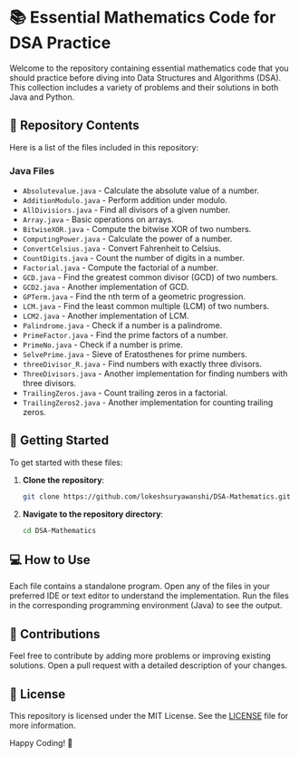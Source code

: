 # 📚 Essential Mathematics Code for DSA Practice

Welcome to the repository containing essential mathematics code that you should practice before diving into Data Structures and Algorithms (DSA). This collection includes a variety of problems and their solutions in both Java and Python.

## 📂 Repository Contents

Here is a list of the files included in this repository:

### Java Files
- `Absolutevalue.java` - Calculate the absolute value of a number.
- `AdditionModulo.java` - Perform addition under modulo.
- `AllDivisiors.java` - Find all divisors of a given number.
- `Array.java` - Basic operations on arrays.
- `BitwiseXOR.java` - Compute the bitwise XOR of two numbers.
- `ComputingPower.java` - Calculate the power of a number.
- `ConvertCelsius.java` - Convert Fahrenheit to Celsius.
- `CountDigits.java` - Count the number of digits in a number.
- `Factorial.java` - Compute the factorial of a number.
- `GCD.java` - Find the greatest common divisor (GCD) of two numbers.
- `GCD2.java` - Another implementation of GCD.
- `GPTerm.java` - Find the nth term of a geometric progression.
- `LCM.java` - Find the least common multiple (LCM) of two numbers.
- `LCM2.java` - Another implementation of LCM.
- `Palindrome.java` - Check if a number is a palindrome.
- `PrimeFactor.java` - Find the prime factors of a number.
- `PrimeNo.java` - Check if a number is prime.
- `SelvePrime.java` - Sieve of Eratosthenes for prime numbers.
- `threeDivisor_R.java` - Find numbers with exactly three divisors.
- `ThreeDivisors.java` - Another implementation for finding numbers with three divisors.
- `TrailingZeros.java` - Count trailing zeros in a factorial.
- `TrailingZeros2.java` - Another implementation for counting trailing zeros.

## 🚀 Getting Started

To get started with these files:

1. **Clone the repository**:
    ```bash
    git clone https://github.com/lokeshsuryawanshi/DSA-Mathematics.git
    ```
2. **Navigate to the repository directory**:
    ```bash
    cd DSA-Mathematics
    ```

## 💻 How to Use

Each file contains a standalone program. Open any of the files in your preferred IDE or text editor to understand the implementation. Run the files in the corresponding programming environment (Java) to see the output.

## 🤝 Contributions

Feel free to contribute by adding more problems or improving existing solutions. Open a pull request with a detailed description of your changes.

## 📝 License

This repository is licensed under the MIT License. See the [LICENSE](LICENSE) file for more information.

Happy Coding! 🎉

